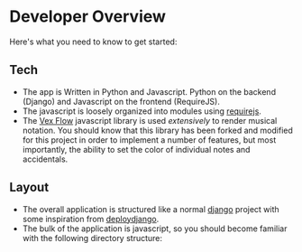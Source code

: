 # Developer Overview

Here's what you need to know to get started:

## Tech

- The app is Written in Python and Javascript. Python on the backend (Django) and Javascript on the frontend (RequireJS).
- The javascript is loosely organized into modules using [requirejs](http://requirejs.org/). 
- The [Vex Flow](http://www.vexflow.com/) javascript library is used *extensively* to render musical notation. You should know that this library has been forked and modified for this project in order to implement a number of features, but most importantly, the ability to set the color of individual notes and accidentals. 

## Layout

- The overall application is structured like a normal [django](https://www.djangoproject.com/) project with some inspiration from [deploydjango](http://www.deploydjango.com/).
- The bulk of the application is javascript, so you should become familiar with the following directory structure:
```sh
```
